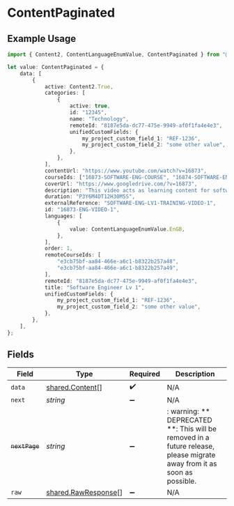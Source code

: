 # ContentPaginated

## Example Usage

```typescript
import { Content2, ContentLanguageEnumValue, ContentPaginated } from "@stackone/stackone-client-ts/sdk/models/shared";

let value: ContentPaginated = {
    data: [
        {
            active: Content2.True,
            categories: [
                {
                    active: true,
                    id: "12345",
                    name: "Technology",
                    remoteId: "8187e5da-dc77-475e-9949-af0f1fa4e4e3",
                    unifiedCustomFields: {
                        my_project_custom_field_1: "REF-1236",
                        my_project_custom_field_2: "some other value",
                    },
                },
            ],
            contentUrl: "https://www.youtube.com/watch?v=16873",
            courseIds: ["16873-SOFTWARE-ENG-COURSE", "16874-SOFTWARE-ENG-COURSE"],
            coverUrl: "https://www.googledrive.com/?v=16873",
            description: "This video acts as learning content for software engineers.",
            duration: "P3Y6M4DT12H30M5S",
            externalReference: "SOFTWARE-ENG-LV1-TRAINING-VIDEO-1",
            id: "16873-ENG-VIDEO-1",
            languages: [
                {
                    value: ContentLanguageEnumValue.EnGB,
                },
            ],
            order: 1,
            remoteCourseIds: [
                "e3cb75bf-aa84-466e-a6c1-b8322b257a48",
                "e3cb75bf-aa84-466e-a6c1-b8322b257a49",
            ],
            remoteId: "8187e5da-dc77-475e-9949-af0f1fa4e4e3",
            title: "Software Engineer Lv 1",
            unifiedCustomFields: {
                my_project_custom_field_1: "REF-1236",
                my_project_custom_field_2: "some other value",
            },
        },
    ],
};
```

## Fields

| Field                                                                                                                   | Type                                                                                                                    | Required                                                                                                                | Description                                                                                                             |
| ----------------------------------------------------------------------------------------------------------------------- | ----------------------------------------------------------------------------------------------------------------------- | ----------------------------------------------------------------------------------------------------------------------- | ----------------------------------------------------------------------------------------------------------------------- |
| `data`                                                                                                                  | [shared.Content](../../../sdk/models/shared/content.md)[]                                                               | :heavy_check_mark:                                                                                                      | N/A                                                                                                                     |
| `next`                                                                                                                  | *string*                                                                                                                | :heavy_minus_sign:                                                                                                      | N/A                                                                                                                     |
| ~~`nextPage`~~                                                                                                          | *string*                                                                                                                | :heavy_minus_sign:                                                                                                      | : warning: ** DEPRECATED **: This will be removed in a future release, please migrate away from it as soon as possible. |
| `raw`                                                                                                                   | [shared.RawResponse](../../../sdk/models/shared/rawresponse.md)[]                                                       | :heavy_minus_sign:                                                                                                      | N/A                                                                                                                     |